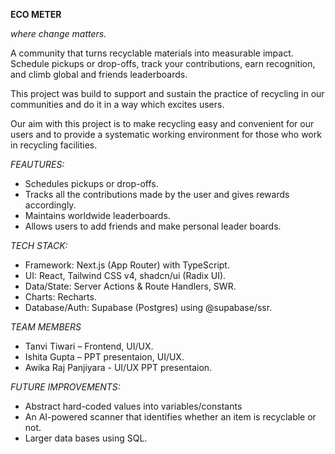 **ECO METER**

*where change matters.*

 A community that turns recyclable materials into measurable impact. Schedule pickups or drop-offs, 
 track your contributions, earn recognition, and climb global and friends leaderboards.

This project was build to support and sustain the practice of recycling in our communities and do it in a way which excites users.

Our aim with this project is to make recycling easy and convenient for our users and to provide a systematic working environment for those who work in recycling facilities.  

*FEAUTURES:*

  - Schedules pickups or drop-offs.
  - Tracks all the contributions made by the user and gives rewards accordingly.
  - Maintains worldwide leaderboards.
  - Allows users to add friends and make personal leader boards.

*TECH STACK:*
  - Framework: Next.js (App Router) with TypeScript.
  - UI: React, Tailwind CSS v4, shadcn/ui (Radix UI).
  - Data/State: Server Actions & Route Handlers, SWR.
  - Charts: Recharts.
  - Database/Auth: Supabase (Postgres) using @supabase/ssr.

*TEAM MEMBERS*

- Tanvi Tiwari – Frontend, UI/UX.  
- Ishita Gupta – PPT presentaion, UI/UX.
- Awika Raj Panjiyara - UI/UX PPT presentaion.

*FUTURE IMPROVEMENTS:*

   - Abstract hard-coded values into variables/constants
   - An AI-powered scanner that identifies whether an item is recyclable or not.
   - Larger data bases using SQL.

